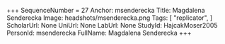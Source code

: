 +++
SequenceNumber =  27
Anchor: msenderecka
Title: Magdalena Senderecka
Image: headshots/msenderecka.png
Tags: [ "replicator", ]
ScholarUrl: None
UniUrl: None
LabUrl: None
StudyId: HajcakMoser2005
PersonId: msenderecka
FullName: Magdalena Senderecka
+++